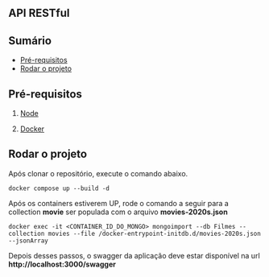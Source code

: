 ## API RESTful

## Sumário
- [Pré-requisitos](#pré-requisitos)
- [Rodar o projeto](#rodaroprojeto)

## Pré-requisitos

1. [Node](https://nodejs.org/pt)

2. [Docker](https://docs.docker.com/engine/install/)

## Rodar o projeto

Após clonar o repositório, execute o comando abaixo.

```
docker compose up --build -d
```

Após os containers estiverem UP, rode o comando a seguir para a collection **movie** ser populada com o arquivo **movies-2020s.json**

```
docker exec -it <CONTAINER_ID_DO_MONGO> mongoimport --db Filmes --collection movies --file /docker-entrypoint-initdb.d/movies-2020s.json --jsonArray
```

Depois desses passos, o swagger da aplicação deve estar disponível na url **http://localhost:3000/swagger**